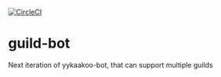 [![CircleCI](https://circleci.com/gh/Marantle/guild-bot/tree/master.svg?style=svg)](https://circleci.com/gh/Marantle/guild-bot/tree/master)

# guild-bot
Next iteration of yykaakoo-bot, that can support multiple guilds
